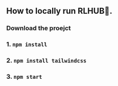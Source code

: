 ## How to locally run RLHUB🌮.

### Download the proejct 

### 1. `npm install` 

### 2. `npm install tailwindcss` 

### 3. `npm start`


